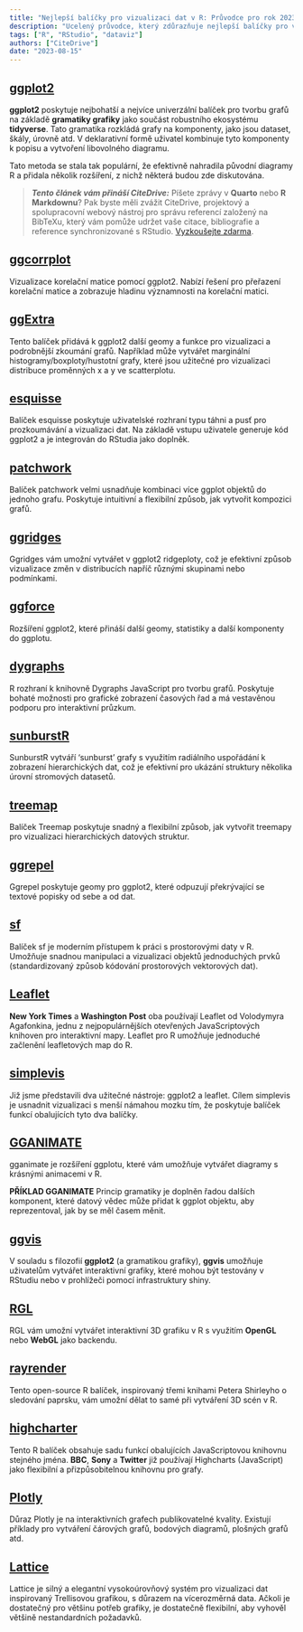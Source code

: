 ```yaml
---
title: "Nejlepší balíčky pro vizualizaci dat v R: Průvodce pro rok 2023"
description: "Ucelený průvodce, který zdůrazňuje nejlepší balíčky pro vizualizaci dat dostupné v R v roce 2023, a ukazuje jejich funkce, případy použití a unikátní schopnosti."
tags: ["R", "RStudio", "dataviz"]
authors: ["CiteDrive"]
date: "2023-08-15"
---
```


## [ggplot2](https://ggplot2.tidyverse.org/)

**ggplot2** poskytuje nejbohatší a nejvíce univerzální balíček pro tvorbu grafů na základě **gramatiky grafiky** jako součást robustního ekosystému **tidyverse**. Tato gramatika rozkládá grafy na komponenty, jako jsou dataset, škály, úrovně atd. V deklarativní formě uživatel kombinuje tyto komponenty k popisu a vytvoření libovolného diagramu.

Tato metoda se stala tak populární, že efektivně nahradila původní diagramy R a přidala několik rozšíření, z nichž některá budou zde diskutována.

> **_Tento článek vám přináší CiteDrive:_** Píšete zprávy v **Quarto** nebo **R Markdownu**? Pak byste měli zvážit CiteDrive, projektový a spolupracovní webový nástroj pro správu referencí založený na BibTeXu, který vám pomůže udržet vaše citace, bibliografie a reference synchronizované s RStudio. [Vyzkoušejte zdarma](http://citedrive.com/).

## [ggcorrplot](https://github.com/kassambara/ggcorrplot)
Vizualizace korelační matice pomocí ggplot2. Nabízí řešení pro přeřazení korelační matice a zobrazuje hladinu významnosti na korelační matici.

## [ggExtra](https://github.com/daattali/ggExtra)
Tento balíček přidává k ggplot2 další geomy a funkce pro vizualizaci a podrobnější zkoumání grafů. Například může vytvářet marginální histogramy/boxploty/hustotní grafy, které jsou užitečné pro vizualizaci distribuce proměnných x a y ve scatterplotu.

## [esquisse](https://dreamrs.github.io/esquisse/)
Balíček esquisse poskytuje uživatelské rozhraní typu táhni a pusť pro prozkoumávání a vizualizaci dat. Na základě vstupu uživatele generuje kód ggplot2 a je integrován do RStudia jako doplněk.

## [patchwork](https://patchwork.data-imaginist.com/)
Balíček patchwork velmi usnadňuje kombinaci více ggplot objektů do jednoho grafu. Poskytuje intuitivní a flexibilní způsob, jak vytvořit kompozici grafů.

## [ggridges](https://wilkelab.org/ggridges/)
Ggridges vám umožní vytvářet v ggplot2 ridgeploty, což je efektivní způsob vizualizace změn v distribucích napříč různými skupinami nebo podmínkami.

## [ggforce](https://ggforce.data-imaginist.com/)
Rozšíření ggplot2, které přináší další geomy, statistiky a další komponenty do ggplotu.

## [dygraphs](https://rstudio.github.io/dygraphs/)
R rozhraní k knihovně Dygraphs JavaScript pro tvorbu grafů. Poskytuje bohaté možnosti pro grafické zobrazení časových řad a má vestavěnou podporu pro interaktivní průzkum.

## [sunburstR](https://d3js.org/)
SunburstR vytváří ‘sunburst’ grafy s využitím radiálního uspořádání k zobrazení hierarchických dat, což je efektivní pro ukázání struktury několika úrovní stromových datasetů.

## [treemap](https://cran.r-project.org/web/packages/treemap/index.html)
Balíček Treemap poskytuje snadný a flexibilní způsob, jak vytvořit treemapy pro vizualizaci hierarchických datových struktur.

## [ggrepel](https://ggrepel.slowkow.com/)
Ggrepel poskytuje geomy pro ggplot2, které odpuzují překrývající se textové popisky od sebe a od dat.

## [sf](https://r-spatial.github.io/sf/)
Balíček sf je moderním přístupem k práci s prostorovými daty v R. Umožňuje snadnou manipulaci a vizualizaci objektů jednoduchých prvků (standardizovaný způsob kódování prostorových vektorových dat).

## [Leaflet](https://rstudio.github.io/leaflet/)
**New York Times** a **Washington Post** oba používají Leaflet od Volodymyra Agafonkina, jednu z nejpopulárnějších otevřených JavaScriptových knihoven pro interaktivní mapy. Leaflet pro R umožňuje jednoduché začlenění leafletových map do R.

## [simplevis](https://statisticsnz.github.io/simplevis/)
Již jsme představili dva užitečné nástroje: ggplot2 a leaflet. Cílem simplevis je usnadnit vizualizaci s menší námahou mozku tím, že poskytuje balíček funkcí obalujících tyto dva balíčky.

## [GGANIMATE](https://gganimate.com/articles/gganimate.html)
gganimate je rozšíření ggplotu, které vám umožňuje vytvářet diagramy s krásnými animacemi v R.

**PŘÍKLAD GGANIMATE**
Princip gramatiky je doplněn řadou dalších komponent, které datový vědec může přidat k ggplot objektu, aby reprezentoval, jak by se měl časem měnit.

## [ggvis](https://ggvis.rstudio.com/)
V souladu s filozofií **ggplot2** (a gramatikou grafiky), **ggvis** umožňuje uživatelům vytvářet interaktivní grafiky, které mohou být testovány v RStudiu nebo v prohlížeči pomocí infrastruktury shiny.

## [RGL](https://dmurdoch.github.io/rgl/)
RGL vám umožní vytvářet interaktivní 3D grafiku v R s využitím **OpenGL** nebo **WebGL** jako backendu.

## [rayrender](https://www.rayrender.net/)
Tento open-source R balíček, inspirovaný třemi knihami Petera Shirleyho o sledování paprsku, vám umožní dělat to samé při vytváření 3D scén v R.

## [highcharter](https://jkunst.com/highcharter/)
Tento R balíček obsahuje sadu funkcí obalujících JavaScriptovou knihovnu stejného jména. **BBC**, **Sony** a **Twitter** již používají Highcharts (JavaScript) jako flexibilní a přizpůsobitelnou knihovnu pro grafy.

## [Plotly](https://plotly.com/r/)
Důraz Plotly je na interaktivních grafech publikovatelné kvality. Existují příklady pro vytváření čárových grafů, bodových diagramů, plošných grafů atd.

## [Lattice](http://lattice.r-forge.r-project.org/)
Lattice je silný a elegantní vysokoúrovňový systém pro vizualizaci dat inspirovaný Trellisovou grafikou, s důrazem na vícerozměrná data. Ačkoli je dostatečný pro většinu potřeb grafiky, je dostatečně flexibilní, aby vyhověl většině nestandardních požadavků.
